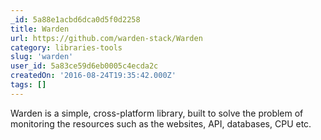 ```yaml
---
_id: 5a88e1acbd6dca0d5f0d2258
title: Warden
url: https://github.com/warden-stack/Warden
category: libraries-tools
slug: 'warden'
user_id: 5a83ce59d6eb0005c4ecda2c
createdOn: '2016-08-24T19:35:42.000Z'
tags: []
---
```


Warden is a simple, cross-platform library, built to solve the problem of monitoring the resources such as the websites, API, databases, CPU etc.
